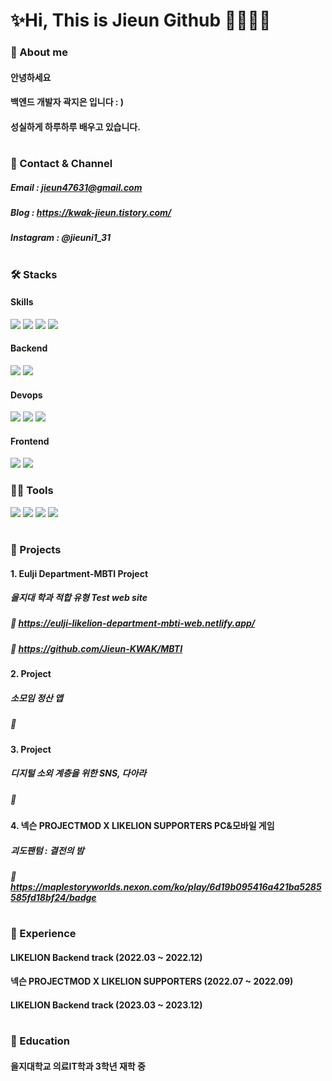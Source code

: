 # ✨Hi, This is Jieun Github 👩🏻‍💻✨

### 🍞 About me
#### 안녕하세요
#### 백엔드 개발자 곽지은 입니다 : )
#### 성실하게 하루하루 배우고 있습니다.
#


### 🍞 Contact & Channel
##### Email : jieun47631@gmail.com
##### Blog : https://kwak-jieun.tistory.com/
##### Instagram : @jieuni1_31
#

### 🛠️ Stacks
#### Skills
<img src="https://img.shields.io/badge/Java-007396?style=flat-square&logo=Java&logoColor=white"/> <img src="https://img.shields.io/badge/Python-3766AB?style=flat-square&logo=Python&logoColor=white"/> <img src="https://img.shields.io/badge/JavaScript-F7DF1E?style=flat-square&logo=JavaScript&logoColor=white"/> <img src="https://img.shields.io/badge/C-A8B9CC?style=flat-square&logo=C&logoColor=white"/> 

#### Backend
<img src="https://img.shields.io/badge/Spring Boot-6DB33F?style=flat-square&logo=Spring Boot&logoColor=white"/> <img src="https://img.shields.io/badge/Django-092E20?style=flat-square&logo=Django&logoColor=white"/> 


#### Devops
<img src="https://img.shields.io/badge/MySQL-4479A1?style=flat-square&logo=MySQL&logoColor=white"/> <img src="https://img.shields.io/badge/MariaDB-003545?style=flat-square&logo=MariaDB&logoColor=white"/> <img src="https://img.shields.io/badge/PostgreSQL-4169E1?style=flat-square&logo=PostgreSQL&logoColor=white"/>


#### Frontend
<img src="https://img.shields.io/badge/HTML5-E34F26?style=flat-square&logo=HTML5&logoColor=white"/> <img src="https://img.shields.io/badge/CSS3-1572B6?style=flat-square&logo=CSS3&logoColor=white"/>

### 💪🏼 Tools
<img src="https://img.shields.io/badge/Visual Studio Code-007ACC?style=flat-square&logo=Visual Studio Code&logoColor=white"/> <img src="https://img.shields.io/badge/GitHub-181717?style=flat-square&logo=GitHub&logoColor=white"/> <img src="https://img.shields.io/badge/Eclipse IDE-2C2255?style=flat-square&logo=Eclipse IDE&logoColor=white"/> <img src="https://img.shields.io/badge/IntelliJ IDEA-000000?style=flat-square&logo=IntelliJ IDEA&logoColor=white"/> 
 
#



### 🍞 Projects
#### 1. Eulji Department-MBTI Project
##### 을지대 학과 적합 유형 Test web site
##### 🔗 https://eulji-likelion-department-mbti-web.netlify.app/
##### 🔗 https://github.com/Jieun-KWAK/MBTI
#### 2. Project 
##### 소모임 정산 앱
##### 🔗 
#### 3. Project 
##### 디지털 소외 계층을 위한 SNS, 다아라
##### 🔗
#### 4. 넥슨 PROJECTMOD X LIKELION SUPPORTERS PC&모바일 게임
##### 괴도팬텀 : 결전의 밤
##### 🔗 https://maplestoryworlds.nexon.com/ko/play/6d19b095416a421ba5285585fd18bf24/badge
#


### 🍞 Experience
#### LIKELION Backend track (2022.03 ~ 2022.12)
#### 넥슨 PROJECTMOD X LIKELION SUPPORTERS (2022.07 ~ 2022.09)
#### LIKELION Backend track (2023.03 ~ 2023.12)

#
### 🍞 Education
#### 을지대학교 의료IT학과 3학년 재학 중
